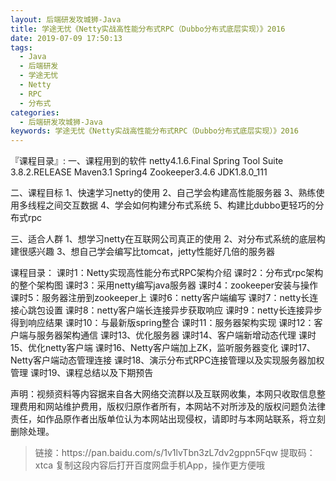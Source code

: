 ```yaml
---
layout: 后端研发攻城狮-Java
title: 学途无忧《Netty实战高性能分布式RPC（Dubbo分布式底层实现）》2016
date: 2019-07-09 17:50:13
tags:
  - Java
  - 后端研发
  - 学途无忧
  - Netty
  - RPC
  - 分布式
categories:
  - 后端研发攻城狮-Java
keywords: 学途无忧《Netty实战高性能分布式RPC（Dubbo分布式底层实现）》2016
---
```


『课程目录』: 
一、课程用到的软件
netty4.1.6.Final
Spring Tool Suite 3.8.2.RELEASE
Maven3.1
Spring4
Zookeeper3.4.6
JDK1.8.0_111

二、课程目标
1、快速学习netty的使用
2、自己学会构建高性能服务器
3、熟练使用多线程之间交互数据
4、学会如何构建分布式系统
5、构建比dubbo更轻巧的分布式rpc
<!-- more -->  
三、适合人群
1、想学习netty在互联网公司真正的使用
2、对分布式系统的底层构建很感兴趣
3、想自己学会编写比tomcat，jetty性能好几倍的服务器

课程目录：
课时1：Netty实现高性能分布式RPC架构介绍
课时2：分布式rpc架构的整个架构图
课时3：采用netty编写java服务器
课时4：zookeeper安装与操作
课时5：服务器注册到zookeeper上 
课时6：netty客户端编写
课时7：netty长连接心跳包设置 
课时8：netty客户端长连接异步获取响应
课时9：netty长连接异步得到响应结果 
课时10：与最新版spring整合 
课时11：服务器架构实现 
课时12：客户端与服务器架构通信
课时13、优化服务器
课时14、客户端新增动态代理
课时15、优化netty客户端
课时16、Netty客户端加上ZK，监听服务器变化
课时17、Netty客户端动态管理连接
课时18、演示分布式RPC连接管理以及实现服务器加权管理
课时19、课程总结以及下期预告

<div class="post-copyright">
    <div class="post-copyright__author">
      <span class="post-copyright-meta">声明：视频资料等内容据来自各大网络交流群以及互联网收集，本网只收取信息整理费用和网站维护费用，版权归原作者所有，本网站不对所涉及的版权问题负法律责任，如作品原作者出版单位认为本网站出现侵权，请即时与本网站联系，将立刻删除处理。 </span>
    </div>
</div>

<blockquote class="blockquote-center">
链接：https://pan.baidu.com/s/1v1lvTbn3zL7dv2gppn5Fqw 
提取码：xtca 
复制这段内容后打开百度网盘手机App，操作更方便哦
</blockquote>

